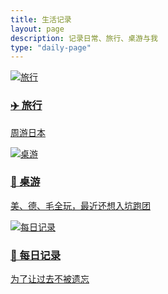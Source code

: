 ```yaml
---
title: 生活记录
layout: page
description: 记录日常、旅行、桌游与我
type: "daily-page"
---
```


<div class="cards">

  <div class="card">
    <a href="/categories/daily/travel/">
      <img src="/images/travel.jpg" alt="旅行">
      <div class="card-body">
        <h3>✈️ 旅行</h3>
        <p>周游日本</p>
      </div>
    </a>
  </div>

  <div class="card">
    <a href="/categories/daily/boardgame/">
      <img src="/images/boardgame.png" alt="桌游">
      <div class="card-body">
        <h3>🎲 桌游</h3>
        <p>美、德、毛全玩，最近还想入坑跑团</p>
      </div>
    </a>
  </div>

  <div class="card">
    <a href="/categories/daily/dailyrecord/">
      <img src="/images/life.png" alt="每日记录">
      <div class="card-body">
        <h3>🌿 每日记录</h3>
        <p>为了让过去不被遗忘</p>
      </div>
    </a>
  </div>

</div>
